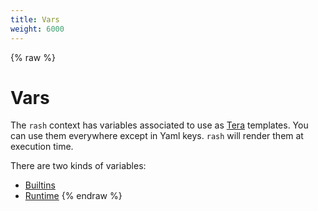 ```yaml
---
title: Vars
weight: 6000
---
```


{% raw %}
# Vars <!-- omit in toc -->

The `rash` context has variables associated to use as [Tera](https://tera.netlify.app/) templates.
You can use them everywhere except in Yaml keys. `rash` will render them at execution time.

There are two kinds of variables:

- [Builtins](builtins.md)
- [Runtime](runtime.md)
{% endraw %}